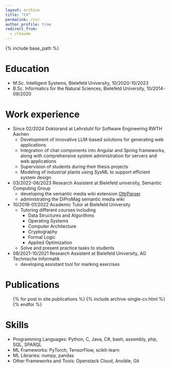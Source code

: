 ```yaml
---
layout: archive
title: "CV"
permalink: /cv/
author_profile: true
redirect_from:
  - /resume
---
```


{% include base_path %}

Education
======
* M.Sc. Intelligent Systems, BIelefeld University, 10/2020-10/2023
* B.Sc. Informatics for the Natural Sciences, Bielefeld University, 10/2014-09/2020

Work experience
======

* Since 02/2024 Doktorand at Lehrstuhl für Software Engineering RWTH Aachen
  * Development of innovative LLM-based solutions for generating web applications
  * Integration of chat components into Angular and Spring frameworks, along with comprehensive system administration for servers and web applications
  * Supervision of students during their thesis projects
  * Modeling of industrial plants using SysML to support efficient system design
* 03/2022-06/2023 Research Assistent at Bielefeld university, Semantic Computing Group
    * developing the semantic media wiki extension [OttrParser](https://www.mediawiki.org/wiki/Extension:OttrParser)
    * administrating the DiProMag semantic media wiki
* 10/2018-01/2022 Academic Tutor at Bielefeld University
    * Tutoring different courses including 
        * Data Structures and Algorithms
        * Operating Systems
        * Computer Architecture
        * Cryptography
        * Formal Logic
        * Applied Optimization
    * Solve and present practice tasks to students
* 08/2021-10/2021 Research Assistent at Bielefeld University, AG Technische Informatik
    * developing assistant tool for marking exercises
 
Publications
======
  <ul>{% for post in site.publications %}
    {% include archive-single-cv.html %}
  {% endfor %}</ul>
  
Skills
======
* Programming Languages: Python, C, Java, C#, bash, assembly, php, SQL, SPARQL
* ML Frameworks: PyTorch, TensorFlow, scikit-learn
* ML Libraries: numpy, pandas
* Other Frameworks and Tools: Openstack Cloud, Ansible, Git


